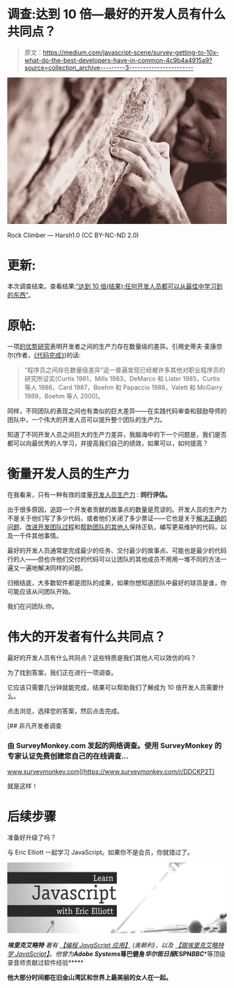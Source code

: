 # 调查:达到 10 倍—最好的开发人员有什么共同点？

> 原文：<https://medium.com/javascript-scene/survey-getting-to-10x-what-do-the-best-developers-have-in-common-4c9b4a4915a9?source=collection_archive---------3----------------------->

![](img/45a013083a9d10cd8448a05b4ec406a4.png)

Rock Climber — Harsh1.0 (CC BY-NC-ND 2.0)

# 更新:

本次调查结束。查看结果:[“达到 10 倍(结果):任何开发人员都可以从最佳中学习到的东西”](/javascript-scene/getting-to-10x-results-what-any-developer-can-learn-from-the-best-54b6c296a5ef#.dqk95fx5e)。

# 原帖:

一项[的优势研究](http://www.construx.com/10x_Software_Development/Origins_of_10X_%E2%80%93_How_Valid_is_the_Underlying_Research_/)表明开发者之间的生产力存在数量级的差异。引用史蒂夫·麦康奈尔(作者，[《代码完成》](https://www.amazon.com/Code-Complete-Practical-Handbook-Construction/dp/0735619670//ref=as_li_ss_tl?ie=UTF8&linkCode=ll1&tag=eejs-20&linkId=952cde4bfe49dde0dba31a960f2c8acb))的话:

> “程序员之间存在数量级差异”这一普遍发现已经被许多其他对职业程序员的研究所证实(Curtis 1981，Mills 1983，DeMarco 和 Lister 1985，Curtis 等人 1986，Card 1987，Boehm 和 Papaccio 1988，Valett 和 McGarry 1989，Boehm 等人 2000)。

同样，不同团队的表现之间也有类似的巨大差异——在实践代码审查和鼓励导师的团队中，一个伟大的开发人员可以提升整个团队的生产力。

知道了不同开发人员之间巨大的生产力差异，我脑海中的下一个问题是，我们是否都可以向最优秀的人学习，并提高我们自己的绩效，如果可以，如何提高？

# 衡量开发人员的生产力

在我看来，只有一种有效的度量[开发人员生产力](http://dev9.com/article/2015/1/the-myth-of-developer-productivity) : **同行评估。**

出于很多原因，追踪一个开发者贡献的故事点的数量是荒谬的。开发人员的生产力不是关于他们写了多少代码，或者他们关闭了多少票证——它也是关于[解决正确的问题](/javascript-scene/how-one-jira-ticket-made-my-employer-1mm-month-7-metrics-that-actually-matter-ffb5b2376a6b#.mmkmpp223)、[改进开发团队过程](/javascript-scene/how-to-build-a-high-velocity-development-team-4b2360d34021)和[帮助团队的其他人](/javascript-scene/stop-wasting-time-pair-programming-rocks-4a99604cb09d)保持正轨，编写更易维护的代码，以及一千件其他事情。

最好的开发人员通常是完成最少的任务、交付最少的故事点、可能也是最少的代码行的人——但也许他们交付的代码可以让团队的其他成员不用用一堆不同的方法一遍又一遍地解决同样的问题。

归根结底，大多数软件都是团队的成果，如果你想知道团队中最好的球员是谁，你可能应该从问团队开始。

我们在问团队:你。

# 伟大的开发者有什么共同点？

最好的开发人员有什么共同点？这些特质是我们其他人可以效仿的吗？

为了找到答案，我们正在进行一项调查。

它应该只需要几分钟就能完成，结果可以帮助我们了解成为 10 倍开发人员需要什么。

点击浏览，选择您的答案，然后点击完成。

[](https://www.surveymonkey.com/r/DDCKP2T) [## 非凡开发者调查

### 由 SurveyMonkey.com 发起的网络调查。使用 SurveyMonkey 的专家认证免费创建您自己的在线调查…

www.surveymonkey.com](https://www.surveymonkey.com/r/DDCKP2T) 

就是这样！

# 后续步骤

准备好升级了吗？

与 Eric Elliott 一起学习 JavaScript。如果你不是会员，你就错过了。

[![](img/ebd7dfc9ae8d8938e30bdbdbe428fd4c.png)](https://ericelliottjs.com/product/lifetime-access-pass/)

***埃里克艾略特*** *著有* [*【编程 JavaScript 应用】*](http://pjabook.com) *(奥赖利)，以及* [*【跟埃里克艾略特学 JavaScript】*](http://ericelliottjs.com/product/lifetime-access-pass/)*。他曾为****Adobe Systems*******尊巴健身*******华尔街日报*******ESPN*******BBC****等顶级录音师贡献过软件经验*****

**他大部分时间都在旧金山湾区和世界上最美丽的女人在一起。**